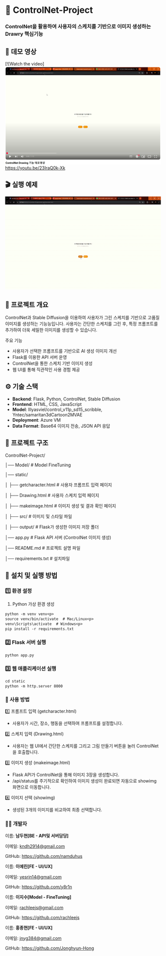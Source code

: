 # 📌 ControlNet-Project
### ControlNet을 활용하여 사용자의 스케치를 기반으로 이미지 생성하는 Drawry 핵심기능

## 🚀 데모 영상  
[![Watch the video]![alt text](image.png)https://youtu.be/23IraQ0k-Xk
## 🎬 실행 예제
![프로젝트 데모](static/ControlNetDrawing.gif)

## 📝 프로젝트 개요
ControlNet과 Stable Diffusion을 이용하여 사용자가 그린 스케치를 기반으로 고품질 이미지를 생성하는 기능능입니다.
사용자는 간단한 스케치를 그린 후, 특정 프롬프트를 추가하여 더욱 세밀한 이미지를 생성할 수 있습니다.

주요 기능
- 사용자가 선택한 프롬프트를 기반으로 AI 생성 이미지 개선
- Flask를 이용한 API 서버 운영
- ControlNet을 통한 스케치 기반 이미지 생성
- 웹 UI를 통해 직관적인 사용 경험 제공

## ⚙️ 기술 스택
- <b>Backend</b>: Flask, Python, ControlNet, Stable Diffusion
- <b>Frontend</b>: HTML, CSS, JavaScript
- <b>Model</b>: lllyasviel/control_v11p_sd15_scribble, Yntec/samaritan3dCartoon2MVAE
- <b>Deployment</b>: Azure VM
- <b>Data Format</b>: Base64 이미지 전송, JSON API 응답

## 📂 프로젝트 구조
ControlNet-Project/<p>
│── Model/                  # Model FineTuning<p>
│── static/<p>
│   ├── getcharacter.html    # 사용자 프롬프트 입력 페이지<p>
│   ├── Drawing.html         # 사용자 스케치 입력 페이지<p>
│   ├── makeimage.html       # 이미지 생성 및 결과 확인 페이지<p>
│   ├── src/                 # 이미지 및 스타일 파일<p>
│   ├── output/           # Flask가 생성한 이미지 저장 폴더<p>
│── app.py                   # Flask API 서버 (ControlNet 이미지 생성)<p>
│── README.md                # 프로젝트 설명 파일<p>
│── requirements.txt         # 설치파일

## 🚀 설치 및 실행 방법
### 1️⃣ 환경 설정
1. Python 가상 환경 생성
```
python -m venv venv<p>
source venv/bin/activate  # Mac/Linux<p>
venv\Scripts\activate  # Windows<p>
pip install -r requirements.txt
```

### 2️⃣ Flask 서버 실행
```
python app.py
```

### 3️⃣ 웹 애플리케이션 실행
```
cd static
python -m http.server 8000
```
### 📌 사용 방법
1️⃣ 프롬프트 입력 (getcharacter.html)
- 사용자가 시간, 장소, 행동을 선택하여 프롬프트를 설정합니다.

2️⃣ 스케치 입력 (Drawing.html)
- 사용자는 웹 UI에서 간단한 스케치를 그리고 그림 만들기 버튼을 눌러 ControlNet을 호출합니다.

3️⃣ 이미지 생성 (makeimage.html)

- Flask API가 ControlNet을 통해 이미지 3장을 생성합니다.
- /api/status를 주기적으로 확인하여 이미지 생성이 완료되면 자동으로 showimg 화면으로 이동합니다.

4️⃣ 이미지 선택 (showimg)
- 생성된 3개의 이미지를 비교하여 최종 선택합니다.

### 👨‍💻 개발자
이름: <b>남두현[BE - API및 서버담당]<p></b>
이메일: kndh2914@gmail.com<p>
GitHub: https://github.com/namduhus<p>


이름: <b>이예린[FE - UI/UX] <p></b>
이메일: yesrin14@gmail.com<p>
GitHub: https://github.com/y8r1n

이름: <b>이지수[Model - FineTuning]<p></b>
이메일: rachleejs@gmail.com<p>
GitHub: https://github.com/rachleejs

이름: <b>홍종현[FE - UI/UX]<p></b>
이메일: jnyg384@gmail.com<p>
GitHub: https://github.com/Jonghyun-Hong
